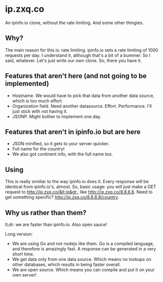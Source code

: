 # ip.zxq.co

An ipinfo.io clone, without the rate limiting. And some other thingies.

## Why?

The main reason for this is: rate limiting. ipinfo.io sets a rate limiting of 1000 requests per day. I understand it, although that's a bit of a bummer. So I said, whatever. Let's just write our own clone. So, there you have it.

## Features that aren't here (and not going to be implemented)

* Hostname. We would have to pick that data from another data source, which is too much effort.
* Organization field. Need another datasource. Effort. Performance. I'll just stick with not having it.
* JSONP. Might bother to implement one day.

## Features that aren't in ipinfo.io but are here

* JSON minified, so it gets to your server quicker.
* Full name for the country!
* We also got continent info, with the full name too.

## Using

This is really similiar to the way ipinfo.io does it. Every response will be identical from ipinfo.io's, almost. So, basic usage: you will just make a GET request to <http://ip.zxq.co/&lt;ip&gt;>, like http://ip.zxq.co/8.8.8.8. Need to get something specific? http://ip.zxq.co/8.8.8.8/country.

## Why us rather than them?

tl;dr: we are faster than ipinfo.io. Also open sauce!

Long version:

* We are using Go and not nodejs like them. Go is a compiled language, and therefore is amazingly fast. A response can be generated in a very short time.
* We get data only from one data source. Which means no lookups on other databases, which results in being faster overall.
* We are open source. Which means you can compile and put it on your own server!
